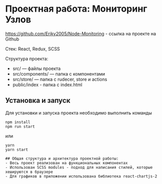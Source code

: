 # Проектная работа: Мониторинг Узлов

https://github.com/Eriky2005/Node-Monitoring - ссылка на проекте на Github

Стек: React, Redux, SCSS

Структура проекта:
- src/ — файлы проекта
- src/components/ — папка с компонентами
- src/store/ — папка с rudecer, store и actions
- public/index - папка с index.html

## Установка и запуск
Для установки и запуска проекта необходимо выполнить команды

```
npm install
npm run start
```

или

```
yarn
yarn start

## Общая структура и архитектура проектной работы:
- Весь проект реализован на функциональных компонентах
- Использован SCSS modules - подход для написания стилей, которые хешируются в браузере
- Для графиков в приложении использована библиотека react-chartjs-2

